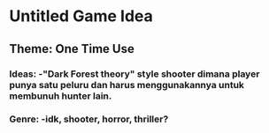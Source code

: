 # Untitled Game Idea

## Theme: One Time Use

### Ideas: -"Dark Forest theory" style shooter dimana player punya satu peluru dan harus menggunakannya untuk membunuh hunter lain. 
### Genre: -idk, shooter, horror, thriller?
